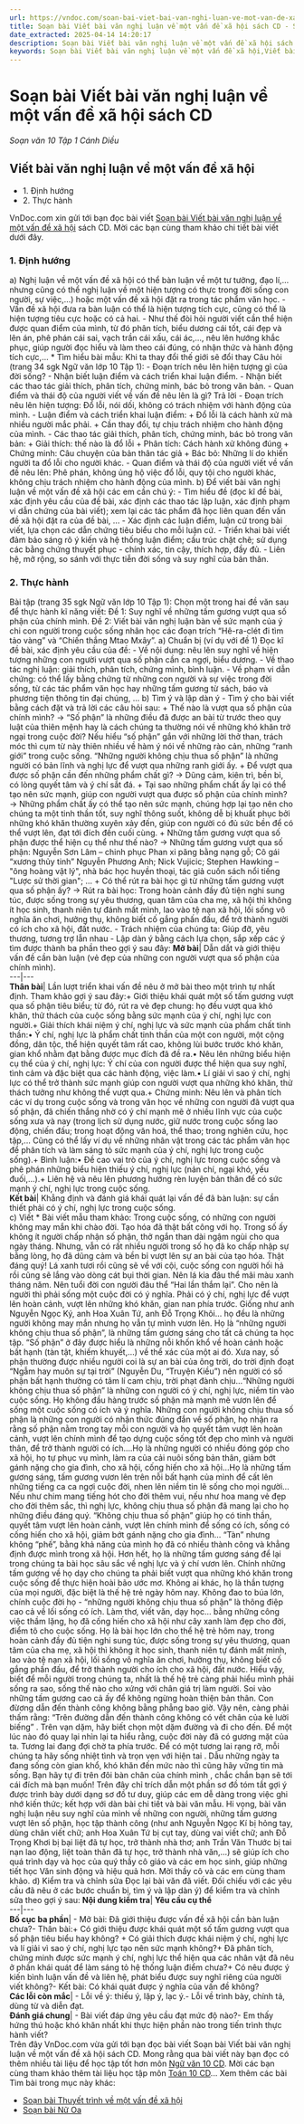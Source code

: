 ```yaml
---
url: https://vndoc.com/soan-bai-viet-bai-van-nghi-luan-ve-mot-van-de-xa-hoi-sach-cd-277806
title: Soạn bài Viết bài văn nghị luận về một vấn đề xã hội sách CD - Soạn văn 10 Tập 1 Cánh Diều - VnDoc.com
date_extracted: 2025-04-14 14:20:17
description: Soạn bài Viết bài văn nghị luận về một vấn đề xã hội sách CD được VnDoc.com sưu tầm và xin gửi tới bạn đọc cùng tham khảo.
keywords: Soạn bài Viết bài văn nghị luận về một vấn đề xã hội,Viết bài văn nghị luận về một vấn đề xã hội,soạn Viết bài văn nghị luận về một vấn đề xã hội,soạn văn Viết bài văn nghị luận về một vấn đề xã hội,ngữ văn 10 CD,soạn văn 10
---
```


# Soạn bài Viết bài văn nghị luận về một vấn đề xã hội sách CD
 _Soạn văn 10 Tập 1 Cánh Diều_
## Viết bài văn nghị luận về một vấn đề xã hội
  * 1\. Định hướng
  * 2\. Thực hành

VnDoc.com xin gửi tới bạn đọc bài viết [Soạn bài Viết bài văn nghị luận về một vấn đề xã hội](<https://vndoc.com/soan-bai-viet-bai-van-nghi-luan-ve-mot-van-de-xa-hoi-sach-cd-277806>) sách CD. Mời các bạn cùng tham khảo chi tiết bài viết dưới đây.
### 1\. Định hướng
a\) Nghị luận về một vấn đề xã hội có thể bàn luận về một tư tưởng, đạo lí,... nhưng cũng có thể nghị luận về một hiện tượng có thực trong đời sống con người, sự việc,...\) hoặc một vấn đề xã hội đặt ra trong tác phẩm văn học.
\- Vấn đề xã hội đưa ra bàn luận có thể là hiện tượng tích cực, cũng có thể là hiện tượng tiêu cực hoặc có cả hai.
\- Như thế đòi hỏi người viết cần thể hiện được quan điểm của mình, từ đó phân tích, biểu dương cái tốt, cái đẹp và lên án, phê phán cái sai, vạch trần cái xấu, cái ác,..., nêu lên hướng khắc phục, giúp người đọc hiểu và làm theo cái đúng, có nhận thức và hành động tích cực,...
\* Tìm hiểu bài mẫu: Khi ta thay đổi thế giới sẽ đổi thay
Câu hỏi \(trang 34 sgk Ngữ văn lớp 10 Tập 1\):
\- Đoạn trích nêu lên hiện tượng gì của đời sống?
\- Nhận biết luận điểm và cách triển khai luận điểm.
\- Nhận biết các thao tác giải thích, phân tích, chứng minh, bác bỏ trong văn bản.
\- Quan điểm và thái độ của người viết về vấn đề nêu lên là gì?
Trả lời
\- Đoạn trích nêu lên hiện tượng: Đổ lỗi, nói dối, không có trách nhiệm với hành động của mình.
\- Luận điểm và cách triển khai luận điểm:
\+ Đổ lỗi là cách hành xử mà nhiều người mắc phải.
\+ Cần thay đổi, tự chịu trách nhiệm cho hành động của mình.
\- Các thao tác giải thích, phân tích, chứng minh, bác bỏ trong văn bản:
\+ Giải thích: thế nào là đổ lỗi
\+ Phân tích: Cách hành xử không đúng
\+ Chứng minh: Câu chuyện của bản thân tác giả
\+ Bác bỏ: Những lí do khiến người ta đổ lỗi cho người khác.
\- Quan điểm và thái độ của người viết về vấn đề nêu lên: Phê phán, không ủng hộ việc đổ lỗi, quy tội cho người khác, không chịu trách nhiệm cho hành động của mình.
b\) Để viết bài văn nghị luận về một vấn đề xã hội các em cần chú ý:
\- Tìm hiểu đề \(đọc kĩ đề bài, xác định yêu cầu của đề bài, xác định các thao tác lập luận, xác định phạm vi dẫn chứng của bài viết\); xem lại các tác phẩm đã học liên quan đến vấn đề xã hội đặt ra của đề bài, ...
\- Xác định các luận điểm, luận cứ trong bài viết, lựa chọn các dẫn chứng tiêu biểu cho mỗi luận cứ.
\- Triển khai bài viết đảm bảo sáng rõ ý kiến và hệ thống luận điểm; cấu trúc chặt chẽ; sử dụng các bằng chứng thuyết phục - chính xác, tin cậy, thích hợp, đầy đủ.
\- Liên hệ, mở rộng, so sánh với thực tiễn đời sống và suy nghĩ của bản thân.
### 2\. Thực hành
Bài tập \(trang 35 sgk Ngữ văn lớp 10 Tập 1\): Chọn một trong hai đề văn sau để thực hành kĩ năng viết:
Đề 1: Suy nghĩ về những tấm gương vượt qua số phận của chính mình.
Đề 2: Viết bài văn nghị luận bàn về sức mạnh của ý chi con người trong cuộc sống nhân học các đoạn trích “Hê-ra-clét đi tìm tảo vàng” và “Chiến thắng Mtao Mxây”.
a\) Chuẩn bị \(ví dụ với đề 1\)
Đọc kĩ đề bài, xác định yêu cầu của đề:
\- Về nội dung: nêu lên suy nghĩ về hiện tượng những con người vượt qua số phận cần ca ngợi, biểu dương.
\- Về thao tác nghị luận: giải thích, phân tích, chứng minh, bình luận.
\- Về phạm vi dẫn chứng: có thể lấy bằng chứng từ những con người và sự việc trong đời sống, từ các tác phẩm văn học hay những tấm gương từ sách, báo và phương tiện thông tin đại chúng, ...
b\) Tìm ý và lập dàn ý
\- Tìm ý cho bài viết bằng cách đặt và trả lời các câu hỏi sau:
\+ Thế nào là vượt qua số phận của chính mình?
→ “Số phận” là những điều đã được an bài từ trước theo quy luật của thiên mệnh hay là cách chúng ta thường nói về những khó khăn trở ngại trong cuộc đời? Nếu hiểu “số phận” gắn với những lời thở than, trách móc thì cụm từ này thiên nhiều về hàm ý nói về những rào cản, những “ranh giới” trong cuộc sống. “Những người không chịu thua số phận” là những người có bản lĩnh và nghị lực để vượt qua những ranh giới ấy.
\+ Để vượt qua được số phận cần đến những phẩm chất gì?
→ Dũng cảm, kiên trì, bền bỉ, có lòng quyết tâm và ý chí sắt đá.
\+ Tại sao những phẩm chất ấy lại có thể tạo nên sức mạnh, giúp con người vượt qua được số phận của chính mình?
→ Những phẩm chất ấy có thể tạo nên sức mạnh, chúng hợp lại tạo nên cho chúng ta một tinh thần tốt, suy nghĩ thông suốt, không dễ bị khuất phục bởi những khó khăn thường xuyên xảy đến, giúp con người có đủ sức bền để có thể vượt lên, đạt tới đích đến cuối cùng.
\+ Những tấm gương vượt qua số phận được thể hiện cụ thể như thế nào?
→ Những tấm gương vượt qua số phận: Nguyễn Sơn Lâm – chinh phục Phan xi păng bằng nạng gỗ; Cô gái “xương thủy tinh” Nguyễn Phương Anh; Nick Vujicic; Stephen Hawking – "ông hoàng vật lý", nhà bác học huyền thoại, tác giả cuốn sách nổi tiếng "Lược sử thời gian"; …
\+ Có thể rút ra bài học gì từ những tấm gương vượt qua số phận ấy?
→ Rút ra bài học: Trong hoàn cảnh đầy đủ tiện nghi sung túc, được sống trong sự yêu thương, quan tâm của cha mẹ, xã hội thì không ít học sinh, thanh niên tự đánh mất mình, lao vào tệ nạn xã hội, lối sống vô nghĩa ăn chơi, hưởng thụ, không biết cố gắng phấn đấu, để trở thành người có ích cho xã hội, đất nước.
\- Trách nhiệm của chúng ta: Giúp đỡ, yêu thương, tương trợ lẫn nhau
\- Lập dàn ý bằng cách lựa chọn, sắp xếp các ý tìm được thành ba phần theo gợi ý sau đây:
**Mở bài**|  Dẫn dắt và giới thiệu vấn đề cần bàn luận \(vẻ đẹp của những con người vượt qua số phận của chính mình\).  
---|---  
**Thân bài**|  Lần lượt triển khai vấn đề nêu ở mở bài theo một trình tự nhất định. Tham khảo gợi ý sau đây:\+ Giới thiệu khái quát một số tấm gương vượt qua số phận tiêu biểu; từ đó, rút ra vẻ đẹp chung: họ đều vượt qua khó khăn, thử thách của cuộc sống bằng sức mạnh của ý chí, nghị lực con người.\+ Giải thích khái niệm ý chí, nghị lực và sức mạnh của phẩm chất tinh thần:• Ý chí, nghị lực là phẩm chất tinh thần của một con người, một cộng đồng, dân tộc, thể hiện quyết tâm rất cao, không lùi bước trước khó khăn, gian khổ nhằm đạt bằng được mục đích đã đề ra.• Nêu lên những biểu hiện cụ thể của ý chí, nghị lực: Ý chí của con người được thể hiện qua suy nghĩ, tình cảm và đặc biệt qua các hành động, việc làm.• Lí giải vì sao ý chí, nghị lực có thể trở thành sức mạnh giúp con người vượt qua những khó khăn, thử thách tưởng như không thể vượt qua.\+ Chứng minh: Nêu lên và phân tích các ví dụ trong cuộc sống và trong văn học về những con người đã vượt qua số phận, đã chiến thắng nhờ có ý chí mạnh mẽ ở nhiều lĩnh vực của cuộc sống xưa và nay \(trong lịch sử dụng nước, giữ nước trong cuộc sống lao động, chiến đấu; trong hoạt động văn hoá, thể thao; trong nghiên cứu, học tập,... Cũng có thể lấy ví dụ về những nhân vật trong các tác phẩm văn học để phân tích và làm sáng tỏ sức mạnh của ý chí, nghị lực trong cuộc sống\).\+ Bình luận:• Đề cao vai trò của ý chí, nghị lực trong cuộc sống và phê phán những biểu hiện thiếu ý chí, nghị lực \(nản chí, ngại khó, yếu đuối,...\).\+ Liên hệ và nêu lên phương hướng rèn luyện bản thân để có sức mạnh ý chí, nghị lực trong cuộc sống.  
**Kết bài**|  Khẳng định và đánh giá khái quát lại vấn đề đã bàn luận: sự cần thiết phải có ý chí, nghị lực trong cuộc sống.  
c\) Viết
\* Bài viết mẫu tham khảo:
Trong cuộc sống, có những con người không may mắn khi chào đời. Tạo hóa đã thật bất công với họ. Trong số ấy không ít người chấp nhận số phận, thở ngắn than dài ngậm ngùi cho qua ngày tháng. Nhưng, vẫn có rất nhiều người trong số họ đã ko chấp nhập sự bằng lòng, họ đã dũng cảm và bền bỉ vượt lên sự an bài của tạo hóa. Thật đáng quý\!
Lá xanh tươi rồi cũng sẽ về với cội, cuộc sống con người hối hả rồi cũng sẽ lắng vào dòng cát bụi thời gian. Nên lá kia đâu thể mãi màu xanh tháng năm. Nên tuổi đời con người đâu thể “Hai lần thắm lại”. Cho nên là người thì phải sống một cuộc đời có ý nghĩa. Phải có ý chí, nghị lực để vượt lên hoàn cảnh, vượt lên những khó khăn, gian nan phía trước. Giống như anh Nguyễn Ngọc Ký, anh Hoa Xuân Tứ, anh Đỗ Trọng Khôi… họ đều là những người không may mắn nhưng họ vẫn tự mình vươn lên. Họ là “những người không chịu thua số phận”, là những tấm gương sáng cho tất cả chúng ta học tập.
“Số phận” ở đây được hiểu là những nỗi khốn khổ về hoàn cảnh hoặc bất hạnh \(tàn tật, khiếm khuyết,…\) về thể xác của một ai đó. Xưa nay, số phận thường được nhiều người coi là sự an bài của ông trời, do trời định đoạt “Ngẫm hay muôn sự tại trời” \(Nguyễn Du, “Truyện Kiều”\) nên người có số phận bất hạnh thường có tâm lí cam chịu, trời phạt đành chịu…“Những người không chịu thua số phận” là những con người có ý chí, nghị lực, niềm tin vào cuộc sống. Họ không đầu hàng trước số phận mà mạnh mẽ vươn lên để sống một cuộc sống có ích và ý nghĩa.
Những con người không chịu thua số phận là những con người có nhận thức đúng đắn về số phận, họ nhận ra rằng số phận nằm trong tay mỗi con người và họ quyết tâm vượt lên hoàn cảnh, vượt lên chính mình để tạo dựng cuộc sống tốt đẹp cho mình và người thân, để trở thành người có ích….Họ là những người có nhiều đóng góp cho xã hội, họ tự phục vụ mình, làm ra của cải nuôi sống bản thân, giảm bớt gánh nặng cho gia đình, cho xã hội, cống hiến cho xã hội…Họ là những tấm gương sáng, tấm gương vươn lên trên nỗi bất hạnh của mình để cất lên những tiếng ca ca ngợi cuộc đời, nhen lên niềm tin lẽ sống cho mọi người…
Nếu như chim mang tiếng hót cho đời thêm vui, nếu như hoa mang vẻ đẹp cho đời thêm sắc, thì nghị lực, không chịu thua số phận đã mang lại cho họ những điều đáng quý. “Không chịu thua số phận” giúp họ có tinh thần, quyết tâm vượt lên hoàn cảnh, vượt lên chính mình để sống có ích, sống có cống hiến cho xã hội, giảm bớt gánh nặng cho gia đình… “Tàn” nhưng không “phế”, bằng khả năng của mình họ đã có nhiều thành công và khẳng định được mình trong xã hội. Hơn hết, họ là những tấm gương sáng để lại trong chúng ta bài học sâu sắc về nghị lực và ý chí vươn lên. Chính những tấm gương về họ dạy cho chúng ta phải biết vượt qua những khó khăn trong cuộc sống để thực hiện hoài bão ước mơ. Không ai khác, họ là thần tượng của mọi người, đặc biệt là thế hệ trẻ ngày hôm nay. Không đao to búa lớn, chính cuộc đời họ - “những người không chịu thua số phận” là thông điệp cao cả về lối sống có ích. Làm thơ, viết văn, dạy học… bằng những công việc thầm lặng, họ đã cống hiến cho xã hội như cây xanh làm đẹp cho đời, điểm tô cho cuộc sống. Họ là bài học lớn cho thể hệ trẻ hôm nay, trong hoàn cảnh đầy đủ tiện nghi sung túc, được sống trong sự yêu thương, quan tâm của cha mẹ, xã hội thì không ít học sinh, thanh niên tự đánh mất mình, lao vào tệ nạn xã hội, lối sống vô nghĩa ăn chơi, hưởng thụ, không biết cố gắng phấn đấu, để trở thành người cho ích cho xã hội, đất nước.
Hiểu vậy, biết để mỗi người trong chúng ta, nhất là thế hệ trẻ càng phải hiểu mình phải sống ra sao, sống thế nào cho xứng với chân giá trị làm người. Soi vào những tấm gương cao cả ấy để không ngừng hoàn thiện bản thân. Con đừơng dẫn đến thành công không bằng phẳng bao giờ. Vậy nên, càng phải thấm rằng: “Trên đường dẫn đến thành công không có vết chân của kẻ lười biếng” . Trên vạn dặm, hãy biết chọn một dặm đường và đi cho đến. Để một lúc nào đó quay lại nhìn lại ta hiểu rằng, cuộc đời này đã có gương mặt của ta.
Tương lai đang đợi chờ ta phía trước. Để có một tương lai rạng rỡ, mỗi chúng ta hãy sống nhiệt tình và trọn vẹn với hiện tai . Dẫu những ngày ta đang sống còn gian khổ, khó khăn đến mức nào thì cũng hãy vững tin mà sống. Bạn hãy tự đi trên đôi bàn chân của chính mình , chắc chắn bạn sẽ tới cái đích mà bạn muốn\!
Trên đây chỉ trích dẫn một phần sơ đồ tóm tắt gợi ý được trình bày dưới dạng sơ đồ tư duy, giúp các em dễ dàng trong việc ghi nhớ kiến thức; kết hợp với dàn bài chi tiết và bài văn mẫu. Hi vọng, bài văn nghị luận nêu suy nghĩ của mình về những con người, những tấm gương vượt lên số phận, học tập thành công \(như anh Nguyễn Ngọc Kí bị hỏng tay, dùng chân viết chữ; anh Hoa Xuân Tứ bị cụt tay, dùng vai viết chữ; anh Đỗ Trọng Khơi bị bại liệt đã tự học, trở thành nhà thơ; anh Trần Văn Thước bị tai nạn lao động, liệt toàn thân đã tự học, trở thành nhà văn,…\) sẽ giúp ích cho quá trình dạy và học của quý thầy cô giáo và các em học sinh, giúp những tiết học Văn sinh động và hiệu quả hơn. Mời thầy cô và các em cùng tham khảo.
d\) Kiểm tra và chỉnh sửa
Đọc lại bài văn đã viết. Đối chiếu với các yêu cầu đã nêu ở các bước chuẩn bị, tìm ý và lập dàn ý\) để kiểm tra và chỉnh sửa theo gợi ý sau:
**Nội dung kiểm tra**| **Yêu cầu cụ thể**  
---|---  
**Bố cục ba phần**|  \- Mở bài: Đã giới thiệu được vấn đề xã hội cần bàn luận chưa?\- Thân bài:\+ Có giới thiệu được khái quát một số tấm gương vượt qua số phận tiêu biểu hay không? + Có giải thích được khái niệm ý chí, nghị lực và lí giải vì sao ý chí, nghị lực tạo nên sức mạnh không?\+ Đã phân tích, chứng minh được sức mạnh ý chí, nghị lực thể hiện qua các nhân vật đã nêu ở phần khái quát để làm sáng tỏ hệ thống luận điểm chưa?\+ Có nêu được ý kiến bình luận vấn đề và liên hệ, phát biểu được suy nghĩ riêng của người viết không?\- Kết bài: Có khái quát được ý nghĩa của vấn đề không?  
**Các lỗi còn mắc**|  \- Lỗi về ý: thiếu ý, lặp ý, lạc ý.\- Lỗi về trình bày, chính tả, dùng từ và diễn đạt.  
**Đánh giá chung**|  \- Bài viết đáp ứng yêu cầu đạt mức độ nào?\- Em thấy hứng thú hoặc khó khăn nhất khi thực hiện phần nào trong tiến trình thực hành viết?  
Trên đây VnDoc.com vừa gửi tới bạn đọc bài viết Soạn bài Viết bài văn nghị luận về một vấn đề xã hội sách CD. Mong rằng qua bài viết này bạn đọc có thêm nhiều tài liệu để học tập tốt hơn môn [Ngữ văn 10 CD](<https://vndoc.com/ngu-van-10-canh-dieu-tap1>). Mời các bạn cùng tham khảo thêm tài liệu học tập môn [Toán 10 CD](<https://vndoc.com/toan-10-canh-dieu-tap1>)...
Xem thêm các bài Tìm bài trong mục này khác:
  * [Soạn bài Thuyết trình về một vấn đề xã hội](</soan-bai-thuyet-trinh-ve-mot-van-de-xa-hoi-sach-cd-277810>)
  * [Soạn bài Nữ Oa](</soan-bai-nu-oa-sach-cd-277812>)

